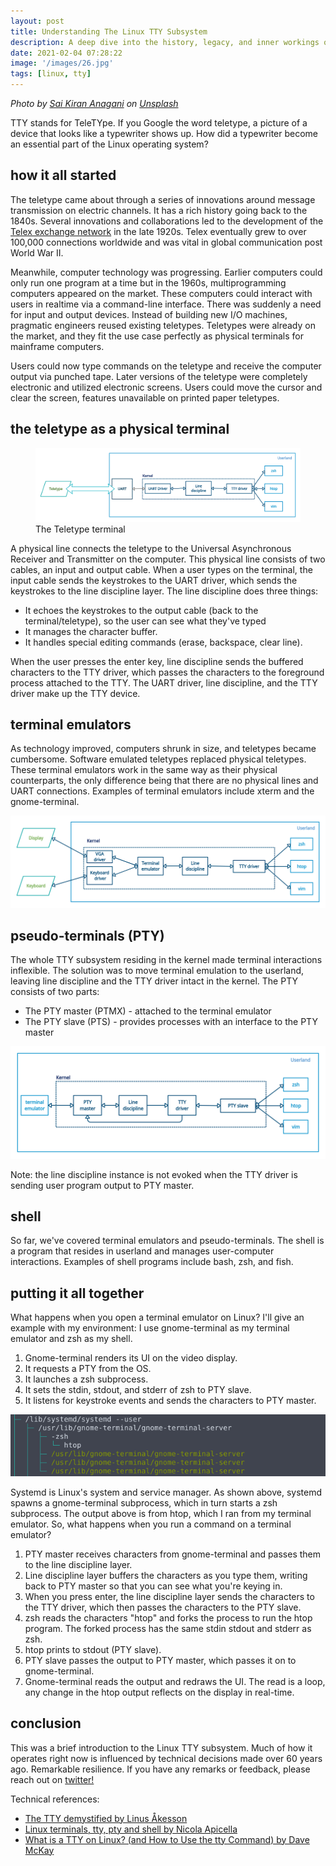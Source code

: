 ```yaml
---
layout: post
title: Understanding The Linux TTY Subsystem
description: A deep dive into the history, legacy, and inner workings of the Linux TTY subsystem.
date: 2021-02-04 07:28:22
image: '/images/26.jpg'
tags: [linux, tty]
---
```


_Photo by <a href="https://unsplash.com/@_imkiran?utm_source=unsplash&amp;utm_medium=referral&amp;utm_content=creditCopyText">Sai Kiran Anagani</a> on <a href="https://unsplash.com/s/photos/linux?utm_source=unsplash&amp;utm_medium=referral&amp;utm_content=creditCopyText">Unsplash</a>_

TTY stands for TeleTYpe. If you Google the word teletype, a picture of a device that looks like a typewriter shows up. How did a typewriter become an essential part of the Linux operating system?

## how it all started
The teletype came about through a series of innovations around message transmission on electric channels. It has a rich history going back to the 1840s. Several innovations and collaborations led to the development of the [Telex exchange network](https://en.wikipedia.org/wiki/Telex) in the late 1920s. Telex eventually grew to over 100,000 connections worldwide and was vital in global communication post World War II.

Meanwhile, computer technology was progressing. Earlier computers could only run one program at a time but in the 1960s, multiprogramming computers appeared on the market. These computers could interact with users in realtime via a command-line interface. There was suddenly a need for input and output devices. Instead of building new I/O machines, pragmatic engineers reused existing teletypes. Teletypes were already on the market, and they fit the use case perfectly as physical terminals for mainframe computers.

Users could now type commands on the teletype and receive the computer output via punched tape. Later versions of the teletype were completely electronic and utilized electronic screens. Users could move the cursor and clear the screen, features unavailable on printed paper teletypes.

## the teletype as a physical terminal
<figure><img src="/images/teletype-terminal.jpg"><figcaption>The Teletype terminal</figcaption></figure>

A physical line connects the teletype to the Universal Asynchronous Receiver and Transmitter on the computer. This physical line consists of two cables, an input and output cable. When a user types on the terminal, the input cable sends the keystrokes to the UART driver, which sends the keystrokes to the line discipline layer. The line discipline does three things:
* It echoes the keystrokes to the output cable (back to the terminal/teletype), so the user can see what they've typed 
* It manages the character buffer.
* It handles special editing commands (erase, backspace, clear line).

When the user presses the enter key, line discipline sends the buffered characters to the TTY driver, which passes the characters to the foreground process attached to the TTY.
The UART driver, line discipline, and the TTY driver make up the TTY device.

## terminal emulators
As technology improved, computers shrunk in size, and teletypes became cumbersome. Software emulated teletypes replaced physical teletypes. These terminal emulators work in the same way as their physical counterparts, the only difference being that there are no physical lines and UART connections. Examples of terminal emulators include xterm and the gnome-terminal.

<img src="/images/terminal-emulator.jpg"/>

## pseudo-terminals (PTY)
The whole TTY subsystem residing in the kernel made terminal interactions inflexible. The solution was to move terminal emulation to the userland, leaving line discipline and the TTY driver intact in the kernel. The PTY consists of two parts:
* The PTY master (PTMX) - attached to the terminal emulator
* The PTY slave  (PTS) - provides processes with an interface to the PTY master

<img src="/images/pseudo-terminal.jpg"/>

Note: the line discipline instance is not evoked when the TTY driver is sending user program output to PTY master.

## shell
So far, we've covered terminal emulators and pseudo-terminals. The shell is a program that resides in userland and manages user-computer interactions. Examples of shell programs include bash, zsh, and fish. 

## putting it all together
What happens when you open a terminal emulator on Linux? I'll give an example with my environment: I use gnome-terminal as my terminal emulator and zsh as my shell.
1. Gnome-terminal renders its UI on the video display.
2. It requests a PTY from the OS.
3. It launches a zsh subprocess.
4. It sets the stdin, stdout, and stderr of zsh to PTY slave.
5. It listens for keystroke events and sends the characters to PTY master.

<img src="/images/htop.png" />

Systemd is Linux's system and service manager. As shown above, systemd spawns a gnome-terminal subprocess, which in turn starts a zsh subprocess. The output above is from htop, which I ran from my terminal emulator. So, what happens when you run a command on a terminal emulator?
1. PTY master receives characters from gnome-terminal and passes them to the line discipline layer.
2. Line discipline layer buffers the characters as you type them, writing back to PTY master so that you can see what you're keying in.
3. When you press enter, the line discipline layer sends the characters to the TTY driver, which then passes the characters to the PTY slave.
4. zsh reads the characters "htop" and forks the process to run the htop program. The forked process has the same stdin stdout and stderr as zsh.
5. htop prints to stdout (PTY slave).
6. PTY slave passes the output to PTY master, which passes it on to gnome-terminal.
7. Gnome-terminal reads the output and redraws the UI. The read is a loop, any change in the htop output reflects on the display in real-time.

## conclusion
This was a brief introduction to the Linux TTY subsystem. Much of how it operates right now is influenced by technical decisions made over 60 years ago. Remarkable resilience.
If you have any remarks or feedback, please reach out on <a target="blank_" href="https://twitter.com/ishuah_">twitter!</a>

Technical references:
* [The TTY demystified by Linus Åkesson](http://www.linusakesson.net/programming/tty/)
* [Linux terminals, tty, pty and shell by Nicola Apicella](https://dev.to/napicella/linux-terminals-tty-pty-and-shell-192e)
* [What is a TTY on Linux? (and How to Use the tty Command) by Dave McKay](https://www.howtogeek.com/428174/what-is-a-tty-on-linux-and-how-to-use-the-tty-command/)